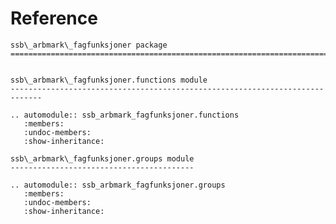 # Reference

<!--
The content of the {eval-rst} block below is generated by the command:
poetry run sphinx-apidoc -T -f -t ./docs/templates -o ./docs ./src
from the root directory.

You need to rerun the command when python files are added, deleted or renamed.
Copy the content from the generated
ssb_arbmark_fagfunksjoner.rst file to the {eval-rst} block below and
delete the .rst file afterwards.
-->

```{eval-rst}
ssb\_arbmark\_fagfunksjoner package
=============================================================================


ssb\_arbmark\_fagfunksjoner.functions module
-----------------------------------------------------------------------------

.. automodule:: ssb_arbmark_fagfunksjoner.functions
   :members:
   :undoc-members:
   :show-inheritance:

ssb\_arbmark\_fagfunksjoner.groups module
-----------------------------------------

.. automodule:: ssb_arbmark_fagfunksjoner.groups
   :members:
   :undoc-members:
   :show-inheritance:
```
